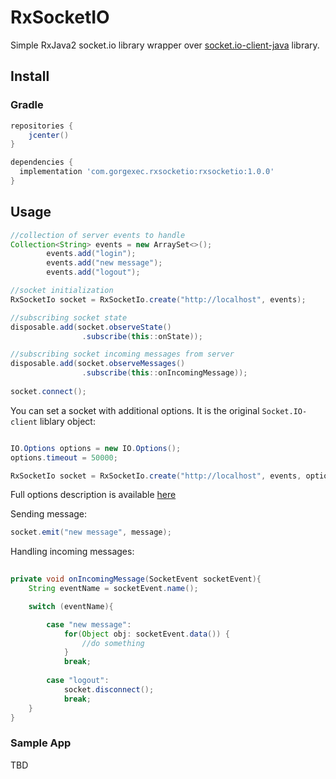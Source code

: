 # RxSocketIO
Simple RxJava2 socket.io library wrapper over [socket.io-client-java](https://github.com/socketio/socket.io-client-java) library.

## Install

### Gradle

```gradle
repositories {
    jcenter()
}

dependencies {
  implementation 'com.gorgexec.rxsocketio:rxsocketio:1.0.0'
}
```

## Usage

```java
//collection of server events to handle
Collection<String> events = new ArraySet<>();
        events.add("login");
        events.add("new message");
        events.add("logout");

//socket initialization
RxSocketIo socket = RxSocketIo.create("http://localhost", events);

//subscribing socket state
disposable.add(socket.observeState()
                .subscribe(this::onState));

//subscribing socket incoming messages from server               
disposable.add(socket.observeMessages()
                .subscribe(this::onIncomingMessage));
                
socket.connect();

```
You can set a socket with additional options. It is the original `Socket.IO-client` liblary object:

```java

IO.Options options = new IO.Options();
options.timeout = 50000;

RxSocketIo socket = RxSocketIo.create("http://localhost", events, options);
```
Full options description is available [here](https://github.com/socketio/socket.io-client-java)


Sending message:

```java
socket.emit("new message", message);
```

Handling incoming messages:

```java
 
private void onIncomingMessage(SocketEvent socketEvent){
    String eventName = socketEvent.name();

    switch (eventName){

        case "new message":
            for(Object obj: socketEvent.data()) {
                //do something
            }
            break;
        
        case "logout":
            socket.disconnect();
            break;
    }
}
```

### Sample App

TBD
